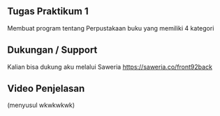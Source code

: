 ## Tugas Praktikum 1

Membuat program tentang Perpustakaan buku yang memiliki 4 kategori  

## Dukungan / Support 

Kalian bisa dukung aku melalui Saweria
https://saweria.co/front92back

## Video Penjelasan

(menyusul wkwkwkwk)
